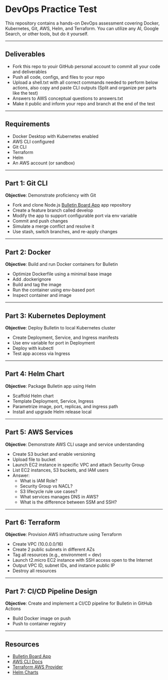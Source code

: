 # DevOps Practice Test

This repository contains a hands-on DevOps assessment covering Docker, Kubernetes, Git, AWS, Helm, and Terraform. You can utilize any AI, Google Search, or other tools, but do it yourself.

---

## Deliverables
- Fork this repo to youir GitHub personal account to commit all your code and deliverables 
- Push all code, configs, and files to your repo
- Upload a shell.txt with all correct commands needed to perform below actions, also copy and paste CLI outputs (Split and organize per parts like the test) 
- Answers to AWS conceptual questions to answers.txt
- Make it public and inform your repo and branch at the end of the test

---

## Requirements
- Docker Desktop with Kubernetes enabled
- AWS CLI configured
- Git CLI
- Terraform
- Helm
- An AWS account (or sandbox)

---

## Part 1: Git CLI

**Objective**: Demonstrate proficiency with Git

- Fork and clone Node.js [Bulletin Board App](https://github.com/docker/getting-started/tree/master/app) app repository
- Create a feature branch called develop
- Modify the app to support configurable port via env variable
- Commit and push changes
- Simulate a merge conflict and resolve it
- Use stash, switch branches, and re-apply changes

---

## Part 2: Docker

**Objective**: Build and run Docker containers for Bulletin

- Optimize Dockerfile using a minimal base image
- Add .dockerignore
- Build and tag the image
- Run the container using env-based port
- Inspect container and image

---

## Part 3: Kubernetes Deployment

**Objective**: Deploy Bulletin to local Kubernetes cluster

- Create Deployment, Service, and Ingress manifests
- Use env variable for port in Deployment
- Deploy with kubectl
- Test app access via Ingress

---

## Part 4: Helm Chart

**Objective**: Package Bulletin app using Helm

- Scaffold Helm chart
- Template Deployment, Service, Ingress
- Parametrize image, port, replicas, and ingress path
- Install and upgrade Helm release local

---

## Part 5: AWS Services

**Objective**: Demonstrate AWS CLI usage and service understanding

- Create S3 bucket and enable versioning
- Upload file to bucket
- Launch EC2 instance in specific VPC and attach Security Group
- List EC2 instances, S3 buckets, and IAM users
- Answer:
  - What is IAM Role?
  - Security Group vs NACL?
  - S3 lifecycle rule use cases?
  - What services manages DNS in AWS?
  - What is the difference between SSM and SSH?

---

## Part 6: Terraform

**Objective**: Provision AWS infrastructure using Terraform

- Create VPC (10.0.0.0/16)
- Create 2 public subnets in different AZs
- Tag all resources (e.g., environment = dev)
- Launch t2.micro EC2 instance with SSH access open to the Internet
- Output VPC ID, subnet IDs, and instance public IP
- Destroy all resources

---

## Part 7: CI/CD Pipeline Design

**Objective**: Create and implement a CI/CD pipeline for Bulletin in GitHub Actions

- Build Docker image on push
- Push to container registry

---

## Resources
- [Bulletin Board App](https://github.com/docker/getting-started/tree/master/app)
- [AWS CLI Docs](https://docs.aws.amazon.com/cli/latest/userguide/cli-chap-welcome.html)
- [Terraform AWS Provider](https://registry.terraform.io/providers/hashicorp/aws/latest/docs)
- [Helm Charts](https://helm.sh/docs/topics/charts/)
